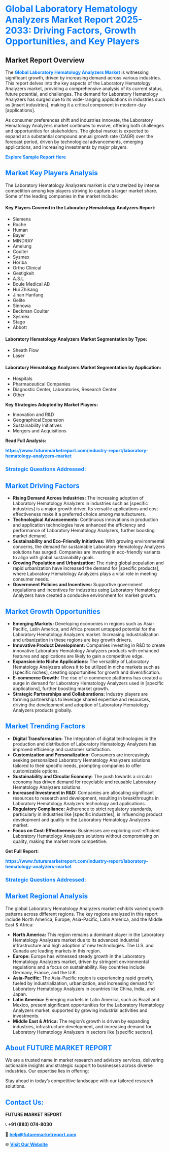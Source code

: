 <h1 style="color: #007BFF;">Global Laboratory Hematology Analyzers Market Report 2025-2033: Driving Factors, Growth Opportunities, and Key Players</h1>

<section id="overview">
<h2>Market Report Overview</h2>
<p>The <a href="https://www.futuremarketreport.com/industry-report/laboratory-hematology-analyzers-market" style="color: #007BFF; text-decoration: none;"><strong>Global Laboratory Hematology Analyzers Market</strong></a> is witnessing significant growth, driven by increasing demand across various industries. This report delves into the key aspects of the Laboratory Hematology Analyzers market, providing a comprehensive analysis of its current status, future potential, and challenges. The demand for Laboratory Hematology Analyzers has surged due to its wide-ranging applications in industries such as [insert industries], making it a critical component in modern-day [applications].</p>
<p>As consumer preferences shift and industries innovate, the Laboratory Hematology Analyzers market continues to evolve, offering both challenges and opportunities for stakeholders. The global market is expected to expand at a substantial compound annual growth rate (CAGR) over the forecast period, driven by technological advancements, emerging applications, and increasing investments by major players.</p>
</section>

<section id="overview">
<p><a href="https://www.futuremarketreport.com/request-sample/reportId=52941" style="color: #007BFF; text-decoration: none;"><strong>Explore Sample Report Here</strong></a></p>
</section>

<section id="key-players">
<h2 style="color: #007BFF;">Market Key Players Analysis</h2>
<p>The Laboratory Hematology Analyzers market is characterized by intense competition among key players striving to capture a larger market share. Some of the leading companies in the market include:</p>
<h4>Key Players Covered in the Laboratory Hematology Analyzers Report:</h4>
<ul><li>Siemens</li><li>Roche</li><li>Human</li><li>Bayer</li><li>MINDRAY</li><li>Amelung</li><li>Coulter</li><li>Sysmex</li><li>Horiba</li><li>Ortho Clinical</li><li>Gestigkeit</li><li>A.S.L</li><li>Boule Medical AB</li><li>Hui Zhikang</li><li>Jinan Hanfang</li><li>Gelite</li><li>Sinnowa</li><li>Beckman Coulter</li><li>Sysmex</li><li>Stago</li><li>Abbott</li></ul>
<h4>Laboratory Hematology Analyzers Market Segmentation by Type:</h4>
<ul><li>Sheath Flow</li><li>Laser</li></ul>

<h4>Laboratory Hematology Analyzers Market Segmentation by Application:</h4>
<ul><li>Hospitals</li><li>Pharmaceutical Companies</li><li>Diagnostic Center, Laboratories, Research Center</li><li>Other</li></ul>
<p><strong>Key Strategies Adopted by Market Players:</strong></p>
<ul>
<li>Innovation and R&D</li>
<li>Geographical Expansion</li>
<li>Sustainability Initiatives</li>
<li>Mergers and Acquisitions</li>
</ul>
</section>

<section>
<p><strong>Read Full Analysis: </strong></p><a href="https://www.futuremarketreport.com/industry-report/laboratory-hematology-analyzers-market" style="color: #007BFF; text-decoration: none;"><strong>https://www.futuremarketreport.com/industry-report/laboratory-hematology-analyzers-market</strong></a>
<h3 style="color: #007BFF;">Strategic Questions Addressed:</h3>
</section>

<section id="driving-factors">
<h2 style="color: #007BFF;">Market Driving Factors</h2>
<ul>
<li><strong>Rising Demand Across Industries:</strong> The increasing adoption of Laboratory Hematology Analyzers in industries such as [specific industries] is a major growth driver. Its versatile applications and cost-effectiveness make it a preferred choice among manufacturers.</li>
<li><strong>Technological Advancements:</strong> Continuous innovations in production and application technologies have enhanced the efficiency and performance of Laboratory Hematology Analyzers, further boosting market demand.</li>
<li><strong>Sustainability and Eco-Friendly Initiatives:</strong> With growing environmental concerns, the demand for sustainable Laboratory Hematology Analyzers solutions has surged. Companies are investing in eco-friendly variants to align with global sustainability goals.</li>
<li><strong>Growing Population and Urbanization:</strong> The rising global population and rapid urbanization have increased the demand for [specific products], where Laboratory Hematology Analyzers plays a vital role in meeting consumer needs.</li>
<li><strong>Government Policies and Incentives:</strong> Supportive government regulations and incentives for industries using Laboratory Hematology Analyzers have created a conducive environment for market growth.</li>
</ul>
</section>

<section id="growth-opportunities">
<h2 style="color: #007BFF;">Market Growth Opportunities</h2>
<ul>
<li><strong>Emerging Markets:</strong> Developing economies in regions such as Asia-Pacific, Latin America, and Africa present untapped potential for the Laboratory Hematology Analyzers market. Increasing industrialization and urbanization in these regions are key growth drivers.</li>
<li><strong>Innovative Product Development:</strong> Companies investing in R&D to create innovative Laboratory Hematology Analyzers products with enhanced features and applications are likely to gain a competitive edge.</li>
<li><strong>Expansion into Niche Applications:</strong> The versatility of Laboratory Hematology Analyzers allows it to be utilized in niche markets such as [specific niches], creating opportunities for growth and diversification.</li>
<li><strong>E-commerce Growth:</strong> The rise of e-commerce platforms has created a surge in demand for Laboratory Hematology Analyzers used in [specific applications], further boosting market growth.</li>
<li><strong>Strategic Partnerships and Collaborations:</strong> Industry players are forming partnerships to leverage shared expertise and resources, driving the development and adoption of Laboratory Hematology Analyzers products globally.</li>
</ul>
</section>

<section id="trending-factors">
<h2 style="color: #007BFF;">Market Trending Factors</h2>
<ul>
<li><strong>Digital Transformation:</strong> The integration of digital technologies in the production and distribution of Laboratory Hematology Analyzers has improved efficiency and customer satisfaction.</li>
<li><strong>Customization and Personalization:</strong> Consumers are increasingly seeking personalized Laboratory Hematology Analyzers solutions tailored to their specific needs, prompting companies to offer customizable options.</li>
<li><strong>Sustainability and Circular Economy:</strong> The push towards a circular economy has driven demand for recyclable and reusable Laboratory Hematology Analyzers solutions.</li>
<li><strong>Increased Investment in R&D:</strong> Companies are allocating significant resources to research and development, resulting in breakthroughs in Laboratory Hematology Analyzers technology and applications.</li>
<li><strong>Regulatory Compliance:</strong> Adherence to strict regulatory standards, particularly in industries like [specific industries], is influencing product development and quality in the Laboratory Hematology Analyzers market.</li>
<li><strong>Focus on Cost-Effectiveness:</strong> Businesses are exploring cost-efficient Laboratory Hematology Analyzers solutions without compromising on quality, making the market more competitive.</li>
</ul>
</section>

<section>
<p><strong>Get Full Report: </strong></p><a href="https://www.futuremarketreport.com/industry-report/laboratory-hematology-analyzers-market" style="color: #007BFF; text-decoration: none;"><strong>https://www.futuremarketreport.com/industry-report/laboratory-hematology-analyzers-market</strong></a>
<h3 style="color: #007BFF;">Strategic Questions Addressed:</h3>
</section>


<section id="regional-analysis">
<h2 style="color: #007BFF;">Market Regional Analysis</h2>
<p>The global Laboratory Hematology Analyzers market exhibits varied growth patterns across different regions. The key regions analyzed in this report include North America, Europe, Asia-Pacific, Latin America, and the Middle East & Africa:</p>
<ul>
<li><strong>North America:</strong> This region remains a dominant player in the Laboratory Hematology Analyzers market due to its advanced industrial infrastructure and high adoption of new technologies. The U.S. and Canada are leading markets in this region.</li>
<li><strong>Europe:</strong> Europe has witnessed steady growth in the Laboratory Hematology Analyzers market, driven by stringent environmental regulations and a focus on sustainability. Key countries include Germany, France, and the U.K.</li>
<li><strong>Asia-Pacific:</strong> The Asia-Pacific region is experiencing rapid growth, fueled by industrialization, urbanization, and increasing demand for Laboratory Hematology Analyzers in countries like China, India, and Japan.</li>
<li><strong>Latin America:</strong> Emerging markets in Latin America, such as Brazil and Mexico, present significant opportunities for the Laboratory Hematology Analyzers market, supported by growing industrial activities and investments.</li>
<li><strong>Middle East & Africa:</strong> The region’s growth is driven by expanding industries, infrastructure development, and increasing demand for Laboratory Hematology Analyzers in sectors like [specific sectors].</li>
</ul>
</section>

<footer>
<h2 style="color: #007BFF;">About FUTURE MARKET REPORT</h2>
<p>We are a trusted name in market research and advisory services, delivering actionable insights and strategic support to businesses across diverse industries. Our expertise lies in offering:</p>

<p>Stay ahead in today’s competitive landscape with our tailored research solutions.</p>

<h2 style="color: #007BFF;">Contact Us:</h2>
<p><strong>FUTURE MARKET REPORT</strong></p>
<p>📞 <strong>+91 (883) 074-8030</strong></p>
<p>📧 <strong><a href="mailto:help@futuremarketreport.com" style="color: #007BFF;">help@futuremarketreport.com</a></strong></p>
<p>🌐 <strong><a href="https://www.futuremarketreport.com/" style="color: #007BFF;">Visit Our Website</a></strong></p>
</footer>